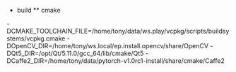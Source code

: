 


* build
** cmake

-DCMAKE_TOOLCHAIN_FILE=/home/tony/data/ws.play/vcpkg/scripts/buildsystems/vcpkg.cmake
-DOpenCV_DIR=/home/tony/ws.local/ep.install.opencv/share/OpenCV
-DQt5_DIR=/opt/Qt/5.11.0/gcc_64/lib/cmake/Qt5
-DCaffe2_DIR=/home/tony/data/pytorch-v1.0rc1-install/share/cmake/Caffe2